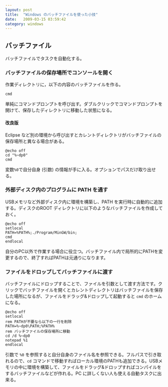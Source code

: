 ```yaml
---
layout: post
title:  "Windows のバッチファイルを使った小技"
date:   2009-03-15 03:59:42
category: windows
---
```


## バッチファイル

バッチファイルでタスクを自動化する。

### バッチファイルの保存場所でコンソールを開く

作業ディレクトリに，以下の内容のバッチファイルを作る。

```
cmd
```

単純にコマンドプロンプトを呼び出す。ダブルクリックでコマンドプロンプトを開けて、保存したディレクトリに移動した状態になる。

#### 改良版

Eclipse など別の環境から呼び出すとカレントディレクトリがバッチファイルの保存場所と異なる場合がある。

```
@echo off
cd "%~dp0"
cmd
```

変数`%0`で自分自身 (引数) の情報が手に入る。オプションでパスだけ取り出せる。

### 外部ディスク内のプログラムに PATH を通す

USBメモリなど外部ディスク内に環境を構築し、PATH を実行時に自動的に追加する。ディスクのROOT ディレクトリに以下のようなバッチファイルを作成しておく。

```
@echo off
setlocal
PATH=%PATH%;./Program/MinGW/bin;
cmd
endlocal
```

自分のPC以外で作業する場合に役立つ。バッチファイル内で局所的にPATHを変更するので、終了すればPATHは元通りになります。

### ファイルをドロップしてバッチファイルに渡す

バッチファイルにドロップすることで、ファイルを引数として渡す方法です。クリックでバッチファイルを開くとカレントディレクトリはバッチファイルを保存した場所になるが、ファイルをドラッグ&ドロップして起動すると `cmd` のホームになる。

```
@echo off
setlocal
rem PATHが不要なら以下の一行を削除
PATH=%~dp0\PATH;%PATH%
rem バッチファイルの保存場所に移動
cd /d %~dp0
notepad %1
endlocal
```

引数で `%0` を参照すると自分自身のファイル名を参照できる。フルパスで引き取れるので、`cd` コマンドで移動すればローカル環境のPATHも追加できる。USBメモリの中に環境を構築して、ファイルをドラッグ&ドロップすればコンパイルをするバッチファイルなどが作れる。PC に詳しくない人も使える自動タスクに出来る。

